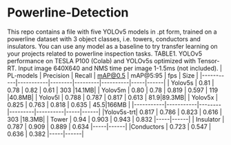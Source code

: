 # Powerline-Detection
This repo contains a file with five YOLOv5 models in .pt form, trained on a powerline dataset with 3 object classes, i.e. towers, conductors and insulators. You can use any model as a baseline to try transfer learning on your projects related to powerline inspection tasks. 
TABLE1. YOLOv5 performance on TESLA P100 (Colab) and YOLOv5s optimized with Tensor-RT. Input image 640X640 and NMS time per image 1-1.5ms (not included).
| PL-models | Precision | Recall | mAP@0.5 | mAP@5:95 | fps | Size |
|-----------|-----------|--------|---------|----------|-----|------|
| Yolov5s   | 0.81      | 0.78   | 0.82    | 0.61     | 303 |14.1MB|
| Yolov5m   | 0.80      | 0.78   | 0.819   | 0.597    | 119 |40.8MB|
| Yolov5l   | 0.788     | 0.787  | 0.817   | 0.613    | 81.9|89.3MB|
| Yolov5x   | 0.825     | 0.763  | 0.818   | 0.635    | 45.5|166MB |
|-----------|-----------|--------|---------|----------|-----|------|
|Yolov5s-trt| 0.817     | 0.786  | 0.823   | 0.616    | 303 |18.3MB|
| Tower     | 0.94      | 0.903  | 0.943   | 0.832    |-----|------|
| Insulator | 0.787     | 0.909  | 0.889   | 0.634    |-----|------|
|Conductors | 0.723     | 0.547  | 0.636   | 0.382    |-----|------|
